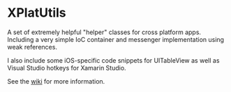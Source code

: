 # XPlatUtils

A set of extremely helpful "helper" classes for cross platform apps. Including a very simple IoC container and messenger implementation using weak references.

I also include some iOS-specific code snippets for UITableView as well as Visual Studio hotkeys for Xamarin Studio.

See the [wiki](https://github.com/jonathanpeppers/XPlatUtils/wiki) for more information.


